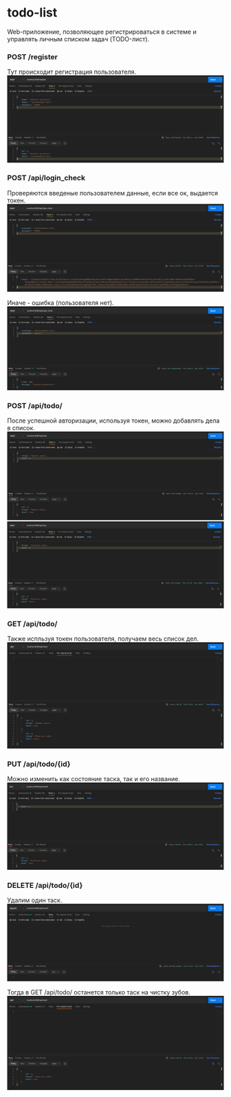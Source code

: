 # todo-list
Web-приложение, позволяющее регистрироваться в системе и управлять личным списком задач (TODO-лист).

### POST /register
Тут происходит регистрация пользователя.
![Registration](./screenshots/register.png)

### POST /api/login_check
Проверяются введеные пользователем данные, если все ок, выдается токен.
![Login check OK](./screenshots/logincheckok.png)

Иначе - ошибка (пользователя нет).
![Login check ERROR](./screenshots/logincheckerror.png)

### POST /api/todo/
После успешной авторизации, используя токен, можно добавлять дела в список.
![Add task #1](./screenshots/add1.png)
![Add task #2](./screenshots/add2.png)

### GET /api/todo/
Также испльзуя токен пользователя, получаем весь список дел.
![Get To-do list](./screenshots/gettodo.png)

### PUT /api/todo/{id}
Можно изменить как состояние таска, так и его название.
![Change task](./screenshots/put.png)

### DELETE /api/todo/{id}
Удалим один таск.
![Delete task](./screenshots/delete5.png)

Тогда в GET /api/todo/ останется только таск на чистку зубов.
![Brush your teeth](./screenshots/get6.png)
